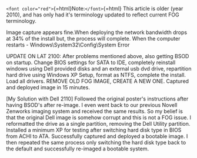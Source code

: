 `<font color="red">`{=html}Note:`</font>`{=html} This article is older
(year 2010), and has only had it\'s terminology updated to reflect
current FOG terminology.

Image capture appears fine.When deploying the network bandwidth drops at
34% of the install but, the process will complete. When the computer
restarts - Windows\\System32\\Config\\System Error

UPDATE ON LAT 2100: After problems mentioned above, also getting BSOD on
startup. Change BIOS settings for SATA to IDE, completely reinstall
windows using Dell provided disks and an external usb dvd drive,
repartition hard drive using Windows XP Setup, format as NTFS, complete
the install. Load all drivers. REMOVE OLD FOG IMAGE, CREATE A NEW ONE.
Captured and deployed image in 15 minutes.

\[My Solution with Dell 2110\] Followed the original poster\'s
instructions after having BSOD\'s after re-image. I even went back to
our previous Novell Zenworks imaging system and received the same
results. So my belief is that the original Dell image is somehow corrupt
and this is not a FOG issue. I reformatted the drive as a single
partition, removing the Dell Utility partition. Installed a minimum XP
for testing after switching hard disk type in BIOS from ACHI to ATA.
Successfully captured and deployed a bootable image. I then repeated the
same process only switching the hard disk type back to the default and
successfully re-imaged a bootable system.
